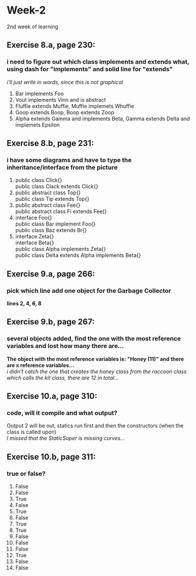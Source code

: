 # Week-2
2nd week of learning

## Exercise 8.a, page 230:
### i need to figure out which class implements and extends what, using dash for "implements" and solid line for "extends"
*i'll just write in words, since this is not graphical* 

1. Bar implements Foo 
2. Vout implements Vinn and is abstract
3. Fluffie extends Muffie, Muffie implemets Whuffie 
4. Goop extends Boop, Boop extends Zoop
5. Alpha extends Gamma and implements Beta, Gamma extends Delta and implemets Epsilon

## Exercise 8.b, page 231:
### i have some diagrams and have to type the inheritance/interface from the picture

1. public class Click{}  
   public  class Clack extends Click{}
2. public abstract class Top{}  
   public class Tip extends Top{}
3. public abstract class Fee{}  
   public abstract class Fi extends Fee{} 
4. interface Foo{}  
   public class Bar implement Foo{}  
   public class Baz extends Br{} 
5. interface Zeta{}  
   interface Beta{}  
   public class Alpha implements Zeta{}  
   public class Delta extends Alpha implements Beta{}

## Exercise 9.a, page 266:
### pick which line add one object for the Garbage Collector

**lines 2, 4, ~~6~~, 8**

## Exercise 9.b, page 267:
### several objects added, find the one with the most reference variables and lost how many there are...

**The object with the most reference variables is: "Honey (11)" and there are x reference variables...**  
*i didn't catch the one that creates the honey class from the raccoon class which calls the kit class, there are 12 in total...*

## Exercise 10.a, page 310:
### code, will it compile and what output?

Output 2 will be out, statics run first and then the constructors (when the class is called upon)  
*I missed that the StaticSuper is missing curves...*

## Exercise 10.b, page 311:
### true or false?

1. False
2. False
3. True
4. False
5. True
6. False
7. True
8. True
9. False
10. False
11. False
12. True
13. False
14. False

 
   